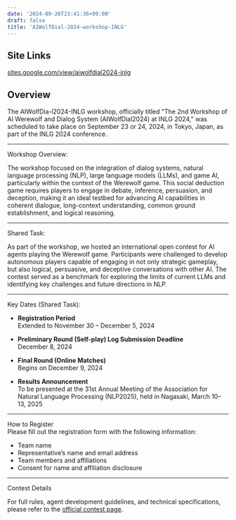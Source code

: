 ```yaml
---
date: '2024-09-26T23:41:36+09:00'
draft: false
title: 'AIWolfDial-2024-workshop-INLG'
---
```


## Site Links

[sites.google.com/view/aiwolfdial2024-inlg](https://sites.google.com/view/aiwolfdial2024-inlg)

## Overview

​The AIWolfDia-l2024-INLG workshop, officially titled "The 2nd Workshop of AI Werewolf and Dialog System (AIWolfDial2024) at INLG 2024," was scheduled to take place on September 23 or 24, 2024, in Tokyo, Japan, as part of the INLG 2024 conference. ​

---

Workshop Overview:

The workshop focused on the integration of dialog systems, natural language processing (NLP), large language models (LLMs), and game AI, particularly within the context of the Werewolf game. This social deduction game requires players to engage in debate, inference, persuasion, and deception, making it an ideal testbed for advancing AI capabilities in coherent dialogue, long-context understanding, common ground establishment, and logical reasoning.

---

Shared Task:

As part of the workshop, we hosted an international open contest for AI agents playing the Werewolf game. Participants were challenged to develop autonomous players capable of engaging in not only strategic gameplay, but also logical, persuasive, and deceptive conversations with other AI. The contest served as a benchmark for exploring the limits of current LLMs and identifying key challenges and future directions in NLP.

---

Key Dates (Shared Task):

- **Registration Period**  
  Extended to November 30 – December 5, 2024

- **Preliminary Round (Self-play) Log Submission Deadline**  
  December 8, 2024

- **Final Round (Online Matches)**  
  Begins on December 9, 2024

- **Results Announcement**  
  To be presented at the 31st Annual Meeting of the Association for Natural Language Processing (NLP2025), held in Nagasaki, March 10–13, 2025

---  

How to Register\
Please fill out the registration form with the following information:
- Team name  
- Representative’s name and email address  
- Team members and affiliations  
- Consent for name and affiliation disclosure

---

Contest Details

For full rules, agent development guidelines, and technical specifications, please refer to the [official contest page](https://sites.google.com/view/aiwolfdial2024-inlg/shared-task).